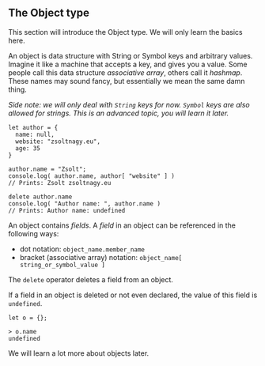 ## The Object type

This section will introduce the Object type. We will only learn the basics here.

An object is data structure with String or Symbol keys and arbitrary values. Imagine it like a machine that accepts a key, and gives you a value. Some people call this data structure *associative array*, others call it *hashmap*. These names may sound fancy, but essentially we mean the same damn thing.

*Side note: we will only deal with `String` keys for now. `Symbol` keys are also allowed for strings. This is an advanced topic, you will learn it later.*

```
let author = {
  name: null,
  website: "zsoltnagy.eu",
  age: 35
}

author.name = "Zsolt";
console.log( author.name, author[ "website" ] )
// Prints: Zsolt zsoltnagy.eu

delete author.name
console.log( "Author name: ", author.name )
// Prints: Author name: undefined
```

An object contains *fields*. A *field* in an object can be referenced in the following ways:

- dot notation: `object_name.member_name`
- bracket (associative array) notation: `object_name[ string_or_symbol_value ]`

The `delete` operator deletes a field from an object. 

If a field in an object is deleted or not even declared, the value of this field is `undefined`.

```
let o = {};

> o.name 
undefined
```

We will learn a lot more about objects later.
